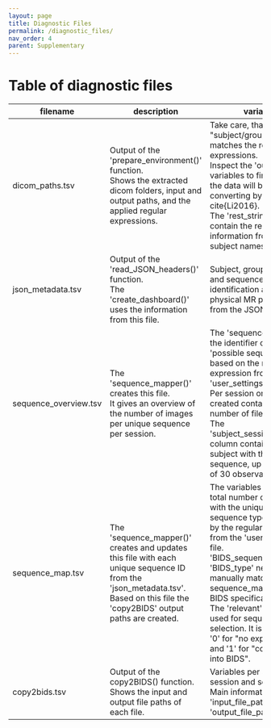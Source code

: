 ```yaml
---
layout: page
title: Diagnostic Files
permalink: /diagnostic_files/
nav_order: 4
parent: Supplementary
---
```

# Table of diagnostic files



| filename | description |variables |
|----------|-------------|-----------|
| dicom_paths.tsv | Output of the 'prepare_environment()' function.  <br> Shows the extracted dicom folders, input and output paths, and the applied regular expressions. | Take care, that your "subject/group/session_id" matches the regular expressions.  <br> Inspect the 'output_path' variables to find out, where the data will be saved after converting by dcm2niix cite{Li2016}.  <br> The 'rest_string' variables contain the removed information from the subject names.  |
| json_metadata.tsv | Output of the 'read_JSON_headers()' function.  <br> The 'create_dashboard()' uses the information from this file. | Subject, group, session and sequence variables for identification and all physical MR parameters from the JSON sidecar.  |
| sequence_overview.tsv | The 'sequence_mapper()' creates this file.  <br> It gives an overview of the number of images per unique sequence per session. | The 'sequence' column is the identifier column, 'possible sequence' is based on the regular expression from the 'user_settings.R' file.  <br>  Per session one column is created containing the number of files. <br>  The 'subject_session_merge' column contains each subject with this sequence, up to a number of 30 observations.  |
| sequence_map.tsv | The 'sequence_mapper()' creates and updates this file with each unique sequence ID from the 'json_metadata.tsv'. <br>  Based on this file the 'copy2BIDS' output paths are created. | The variables show the total number of sequences with the unique ID; the sequence type is identified by the regular expression from the 'user_settings.R' file.  <br> 'BIDS_sequence' and 'BIDS_type' need to be manually matched with the sequence_mapper() to the BIDS specification.  <br> The 'relevant' column is used for sequence selection. It is coded with '0' for "no export to BIDS" and '1' for "copy this file into BIDS". |
| copy2bids.tsv | Output of the copy2BIDS() function. <br>  Shows the input and output file paths of each file. | Variables per subject, session and sequence ID.  <br> Main information is in the 'input_file_paths' and 'output_file_path' columns.   |

